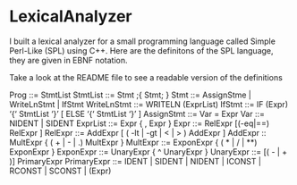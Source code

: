 # LexicalAnalyzer
I built a lexical analyzer for a small programming language called Simple Perl-Like (SPL) using C++. Here are the definitons of the SPL language, they are given in EBNF notation.

Take a look at the README file to see a readable version of the definitions

Prog ::= StmtList
StmtList ::= Stmt ;{ Stmt; }
Stmt ::= AssignStme | WriteLnStmt | IfStmt
WriteLnStmt ::= WRITELN (ExprList)
IfStmt ::= IF (Expr) ‘{‘ StmtList ‘}’ [ ELSE ‘{‘ StmtList ‘}’ ]
AssignStmt ::= Var = Expr
Var ::= NIDENT | SIDENT
ExprList ::= Expr { , Expr }
Expr ::= RelExpr [(-eq|==) RelExpr ]
RelExpr ::= AddExpr [ ( -lt | -gt | < | > ) AddExpr ]
AddExpr :: MultExpr { ( + | - | .) MultExpr }
MultExpr ::= ExponExpr { ( * | / | **) ExponExpr }
ExponExpr ::= UnaryExpr { ^ UnaryExpr }
UnaryExpr ::= [( - | + )] PrimaryExpr
PrimaryExpr ::= IDENT | SIDENT | NIDENT | ICONST | RCONST | SCONST | (Expr)
